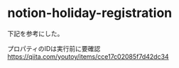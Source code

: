 # notion-holiday-registration

下記を参考にした。

プロパティのIDは実行前に要確認
https://qiita.com/youtoy/items/cce17c02085f7d42dc34
